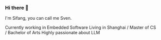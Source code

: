 ### Hi there 👋

I'm Sifang, you can call me Sven.

Currently working in Embedded Software
Living in Shanghai / Master of CS / Bachelor of Arts
Highly passionate about LLM
